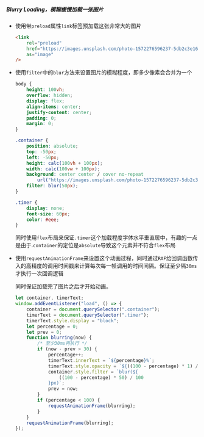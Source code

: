 ##### Blurry Loading，模糊缓慢加载一张图片

- 使用带`preload`属性`link`标签预加载这张非常大的图片

  ```html
  <link
      rel="preload"
      href="https://images.unsplash.com/photo-1572276596237-5db2c3e16c5d?ixlib=rb-1.2.1&ixid=eyJhcHBfaWQiOjEyMDd9&auto=format&fit=crop&w=2040&q=80"
      as="image"
  />
  ```

* 使用`filter`中的`blur`方法来设置图片的模糊程度，即多少像素会合并为一个

  ```css
  body {
      height: 100vh;
      overflow: hidden;
      display: flex;
      align-items: center;
      justify-content: center;
      padding: 0;
      margin: 0;
  }
  
  .container {
      position: absolute;
      top: -50px;
      left: -50px;
      height: calc(100vh + 100px);
      width: calc(100vw + 100px);
      background: center center / cover no-repeat
          url("https://images.unsplash.com/photo-1572276596237-5db2c3e16c5d?ixlib=rb-1.2.1&ixid=eyJhcHBfaWQiOjEyMDd9&auto=format&fit=crop&w=2040&q=80");
      filter: blur(50px);
  }
  
  .timer {
      display: none;
      font-size: 60px;
      color: #eee;
  }
  ```

  同时使用`flex`布局来保证`.timer`这个加载程度字体水平垂直居中，有趣的一点是由于.`container`的定位是`absolute`导致这个元素并不符合`flex`布局

* 使用`requestAnimationFrame`来设置这个动画过程，同时通过`RAF`给回调函数传入的高精度的调用时间戳来计算每次每一帧调用的时间间隔。保证至少隔`30ms`才执行一次回调逻辑

  同时保证加载完了图片之后才开始动画。

  ```js
  let container, timerText;
  window.addEventListener("load", () => {
      container = document.querySelector(".container");
      timerText = document.querySelector(".timer");
      timerText.style.display = "block";
      let percentage = 0;
      let prev = 0;
      function blurring(now) {
          /* 至少30ms再执行 */
          if (now - prev > 30) {
              percentage++;
              timerText.innerText = `${percentage}%`;
              timerText.style.opacity = `${((100 - percentage) * 1) / 100}`;
              container.style.filter = `blur(${
                  ((100 - percentage) * 50) / 100
              }px)`;
              prev = now;
          }
          if (percentage < 100) {
              requestAnimationFrame(blurring);
          }
      }
      requestAnimationFrame(blurring);
  });
  ```

  